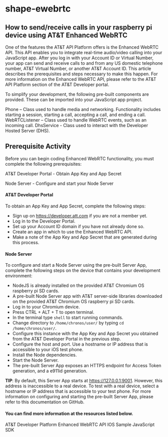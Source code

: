 # shape-ewebrtc

## How to send/receive calls in your raspberry pi device using AT&T Enhanced WebRTC

One of the features the AT&T API Platform offers is the Enhanced WebRTC API. This API enables you to integrate real-time audio/video calling into your JavaScript app. After you log in with your Account ID or Virtual Number, your app can send and receive calls to and from any US domestic telephone number, AT&T Virtual Number, or another AT&T Account ID. This article describes the prerequisites and steps necessary to make this happen. For more information on the Enhanced WebRTC API, please refer to the AT&T API Platform section of the AT&T Developer portal.

To simplify your development, the following pre-built components are provided. These can be imported into your JavaScript app project.

Phone – Class used to handle media and networking. Functionality includes starting a session, starting a call, accepting a call, and ending a call.
WebRTCListener – Class used to handle WebRTC events, such as an incoming call.
DhsService - Class used to interact with the Developer Hosted Server (DHS).

## Prerequisite Activity
Before you can begin coding Enhanced WebRTC functionality, you must complete the following prerequisites:

AT&T Developer Portal - Obtain App Key and App Secret

Node Server - Configure and start your Node Server


#### AT&T Developer Portal
To obtain an App Key and App Secret, complete the following steps:

* Sign up on https://developer.att.com if you are not a member yet.
* Log in to the Developer Portal.
* Set up your Account ID domain if you have not already done so.
* Create an app in which to use the Enhanced WebRTC API.
* Make a note of the App Key and App Secret that are generated during this process.

#### Node Server
To configure and start a Node Server using the pre-built Server App, complete the following steps on the device that contains your development environment:

* NodeJS is already installed on the provided AT&T Chromium OS raspberry pi SD cards.
* A pre-built Node Server app with AT&T server-side libraries downloaded on the provided AT&T Chromium OS raspberry pi SD cards.
* Log in to your Chromium device.
* Press CTRL + ALT + T to open terminal.
* In the terminal type `shell` to start running commands.
* Change directory to `/home/chronos/user/` by typing `cd /home/chronos/user/`.
* Configure this instance with the App Key and App Secret you obtained from the AT&T Developer Portal in the previous step.
* Configure the host and port. Use a hostname or IP address that is accessible to your iOS test phone.
* Install the Node dependencies.
* Start the Node Server.
* The pre-built Server App exposes an HTTPS endpoint for Access Token generation, and a e911id generation.

__TIP__: By default, this Server App starts at https://127.0.0.1:9001. However, this address is inaccessible to a real device. To test with a real device, select a hostname or IP address that is accessible to your test phone. For more information on configuring and starting the pre-built Server App, please refer to this documentation on GitHub.

#### You can find more information at the resources listed below.
AT&T Developer Platform
Enhanced WebRTC API
IOS Sample
JavaScript SDK
